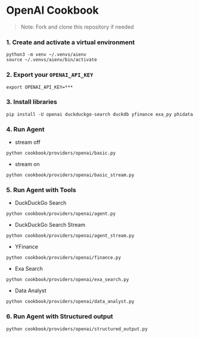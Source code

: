# OpenAI Cookbook

> Note: Fork and clone this repository if needed

### 1. Create and activate a virtual environment

```shell
python3 -m venv ~/.venvs/aienv
source ~/.venvs/aienv/bin/activate
```

### 2. Export your `OPENAI_API_KEY`

```shell
export OPENAI_API_KEY=***
```

### 3. Install libraries

```shell
pip install -U openai duckduckgo-search duckdb yfinance exa_py phidata
```

### 4. Run Agent

- stream off

```shell
python cookbook/providers/openai/basic.py
```

- stream on

```shell
python cookbook/providers/openai/basic_stream.py
```

### 5. Run Agent with Tools

- DuckDuckGo Search

```shell
python cookbook/providers/openai/agent.py
```

- DuckDuckGo Search Stream

```shell
python cookbook/providers/openai/agent_stream.py
```

- YFinance

```shell
python cookbook/providers/openai/finance.py
```

- Exa Search

```shell
python cookbook/providers/openai/exa_search.py
```

- Data Analyst

```shell
python cookbook/providers/openai/data_analyst.py
```

### 6. Run Agent with Structured output

```shell
python cookbook/providers/openai/structured_output.py
```


